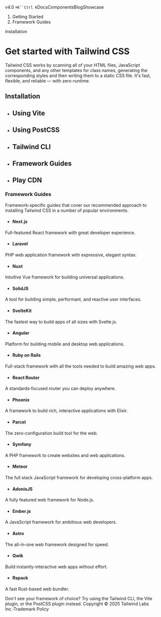 v4.0
`⌘K``Ctrl K`DocsComponentsBlogShowcase
  1. Getting Started
  2. Framework Guides


Installation
# Get started with Tailwind CSS
Tailwind CSS works by scanning all of your HTML files, JavaScript components, and any other templates for class names, generating the corresponding styles and then writing them to a static CSS file.
It's fast, flexible, and reliable — with zero-runtime.
## Installation
  * ## Using Vite
  * ## Using PostCSS
  * ## Tailwind CLI
  * ## Framework Guides
  * ## Play CDN


### Framework Guides
Framework-specific guides that cover our recommended approach to installing Tailwind CSS in a number of popular environments.
  * #### Next.js
Full-featured React framework with great developer experience.
  * #### Laravel
PHP web application framework with expressive, elegant syntax.
  * #### Nuxt
Intuitive Vue framework for building universal applications.
  * #### SolidJS
A tool for building simple, performant, and reactive user interfaces.
  * #### SvelteKit
The fastest way to build apps of all sizes with Svelte.js.
  * #### Angular
Platform for building mobile and desktop web applications.
  * #### Ruby on Rails
Full-stack framework with all the tools needed to build amazing web apps.
  * #### React Router
A standards‑focused router you can deploy anywhere.
  * #### Phoenix
A framework to build rich, interactive applications with Elixir.
  * #### Parcel
The zero-configuration build tool for the web.
  * #### Symfony
A PHP framework to create websites and web applications.
  * #### Meteor
The full stack JavaScript framework for developing cross-platform apps.
  * #### AdonisJS
A fully featured web framework for Node.js.
  * #### Ember.js
A JavaScript framework for ambitious web developers.
  * #### Astro
The all-in-one web framework designed for speed.
  * #### Qwik
Build instantly-interactive web apps without effort.
  * #### Rspack
A fast Rust-based web bundler.


Don't see your framework of choice? Try using the Tailwind CLI, the Vite plugin, or the PostCSS plugin instead.
Copyright © 2025 Tailwind Labs Inc.·Trademark Policy
